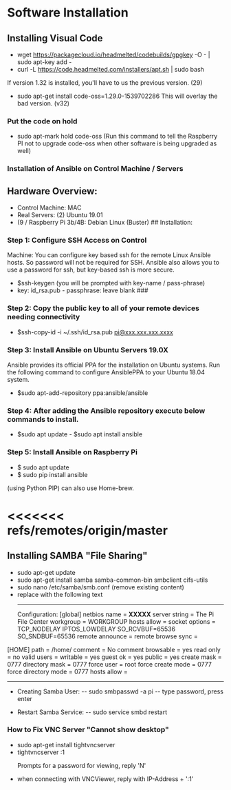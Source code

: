 # Software Installation

## Installing Visual Code

- wget https://packagecloud.io/headmelted/codebuilds/gpgkey -O - | sudo apt-key add -
- curl -L https://code.headmelted.com/installers/apt.sh | sudo bash

If version 1.32 is installed, you'll have to us the previous version. (29)

- sudo apt-get install code-oss=1.29.0-1539702286 
This will overlay the bad version. (v32)

### Put the code on hold

- sudo apt-mark hold code-oss
     (Run this command to tell the Raspberry PI not to upgrade code-oss when other software is being upgraded as well)

### Installation of Ansible on Control Machine / Servers

## Hardware Overview:

- Control Machine: MAC
- Real Servers: (2) Ubuntu 19.01
- (9 / Raspberry Pi 3b/4B: Debian
  Linux (Buster) ## Installation:

### Step 1: Configure SSH Access on Control

Machine: You can configure key based ssh for the remote Linux Ansible hosts. So password will not be required for SSH. Ansible also allows you to use a password for ssh, but key-based ssh is more secure.

- \$ssh-keygen (you will be prompted with key-name / pass-phrase)
- key: id_rsa.pub - passphrase: leave blank ###

### Step 2: Copy the public key to all of your remote devices needing connectivity

- \$ssh-copy-id -i ~/.ssh/id_rsa.pub pi@xxx.xxx.xxx.xxxx

### Step 3: Install Ansible on Ubuntu Servers 19.0X

Ansible provides its official PPA for the
installation on Ubuntu systems. Run the following command to configure AnsiblePPA to your Ubuntu 18.04 system.

- \$sudo apt-add-repository ppa:ansible/ansible

### Step 4: After adding the Ansible repository execute below commands to install.

- \$sudo apt update - \$sudo apt install ansible

### Step 5: Install Ansible on Raspberry Pi

- \$ sudo apt update
- \$ sudo pip install ansible

(using Python PIP) can also use Home-brew.

<<<<<<< refs/remotes/origin/master
=======
## Installing SAMBA "File Sharing"

- sudo apt-get update
- sudo apt-get install samba samba-common-bin smbclient cifs-utils
- sudo nano /etc/samba/smb.conf (remove existing content)
- replace with the following text
  <hr>
  Configuration:
  [global]
  netbios name = <b>XXXXX</b>
  server string = The Pi File Center
  workgroup = WORKGROUP
  hosts allow =
  socket options = TCP_NODELAY IPTOS_LOWDELAY SO_RCVBUF=65536 SO_SNDBUF=65536
  remote announce =
  remote browse sync =

[HOME]
path = /home/
comment = No comment
browsable = yes
read only = no
valid users =
writable = yes
guest ok = yes
public = yes
create mask = 0777
directory mask = 0777
force user = root
force create mode = 0777
force directory mode = 0777
hosts allow =

<hr>

- Creating Samba User:
  -- sudo smbpasswd -a pi
  -- type password, press enter

* Restart Samba Service:
  -- sudo service smbd restart

### How to Fix VNC Server "Cannot show desktop"

- sudo apt-get install tightvncserver
- tightvncserver :1
  <p>Prompts for a password for viewing, reply 'N'</p>
- when connecting with VNCViewer, reply with IP-Address + ':1'


